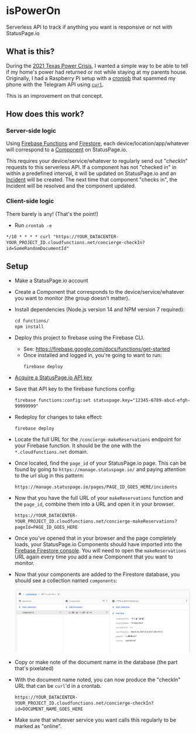 isPowerOn
=========

Serverless API to track if anything you want is responsive or not with StatusPage.io 

## What is this?

During the [2021 Texas Power Crisis](https://en.wikipedia.org/wiki/2021_Texas_power_crisis), I wanted a simple way to be able to tell if my home's power had returned or not while staying at my parents house. Originally, I had a Raspberry Pi setup with a [cronjob](https://en.wikipedia.org/wiki/Cron) that spammed my phone with the Telegram API using [`curl`](https://en.wikipedia.org/wiki/CURL).

This is an improvement on that concept.

## How does this work?

### Server-side logic

Using [Firebase Functions](https://firebase.google.com/products/functions) and [Firestore](https://firebase.google.com/products/firestore), each device/location/app/whatever will correspond to a [Component](https://support.atlassian.com/statuspage/docs/what-is-a-component/) on StatusPage.io.

This requires your device/service/whatever to regularly send out "*checkIn*" requests to this serverless API. If a component has not "checked in" in within a predefined interval, it will be updated on StatusPage.io and an [Incident](https://support.atlassian.com/statuspage/docs/what-is-an-incident/) will be created. The next time that component "checks in", the Incident will be resolved and the component updated.

### Client-side logic

There barely is any! (That's the point!)

-  Run `crontab -e`

```
*/10 * * * * curl "https://YOUR_DATACENTER-YOUR_PROJECT_ID.cloudfunctions.net/concierge-checkIn?id=SomeRandomDocumentId"
```


## Setup

- Make a StatusPage.io account
- Create a Component that corresponds to the device/service/whatever you want to monitor (the group doesn't matter).
- Install dependencies (Node.js version 14 and NPM version 7 required):
  ```
  cd functions/
  npm install
  ```
- Deploy this project to firebase using the Firebase CLI.
  - See: https://firebase.google.com/docs/functions/get-started
  - Once installed and logged in, you're going to want to run:
    ```
    firebase deploy
    ```
- [Acquire a StatusPage.io API key](https://developer.statuspage.io/#section/Authentication/api_key)
- Save that API key to the firebase functions config:
  ```
  firebase functions:config:set statuspage.key="12345-6789-abcd-efgh-99999999"
  ```
- Redeploy for changes to take effect:
  ```
  firebase deploy
  ```
- Locate the full URL for the `/concierge-makeReservations` endpoint for your Firebase function. It should be the one with the `*.cloudfunctions.net` domain.
- Once located, find the `page_id` of your StatusPage.io page. This can be found by going to `https://manage.statuspage.io/` and paying attention to the url slug in this pattern:
  ```
  https://manage.statuspage.io/pages/PAGE_ID_GOES_HERE/incidents
  ```
- Now that you have the full URL of your `makeReservations` function and the `page_id`, combine them into a URL and open it in your browser.
  ```
  https://YOUR_DATACENTER-YOUR_PROJECT_ID.cloudfunctions.net/concierge-makeReservations?pageId=PAGE_ID_GOES_HERE
  ```
- Once you've opened that in your browser and the page completely loads, your StatusPage.io Components should have imported into the [Firebase Firestore console](https://firebase.google.com/docs/firestore/using-console). You will need to open the `makeReservations` URL again every time you add a new Component that you want to monitor.
- Now that your components are added to the Firestore database, you should see a collection named `components`:

  ![components](images/firestore.png)
- Copy or make note of the document name in the database (the part that's pixelated)
- With the document name noted, you can now produce the "checkIn" URL that can be `curl`'d in a crontab.
  ```
  https://YOUR_DATACENTER-YOUR_PROJECT_ID.cloudfunctions.net/concierge-checkIn?id=DOCUMENT_NAME_GOES_HERE
  ```
- Make sure that whatever service you want calls this regularly to be marked as "online".